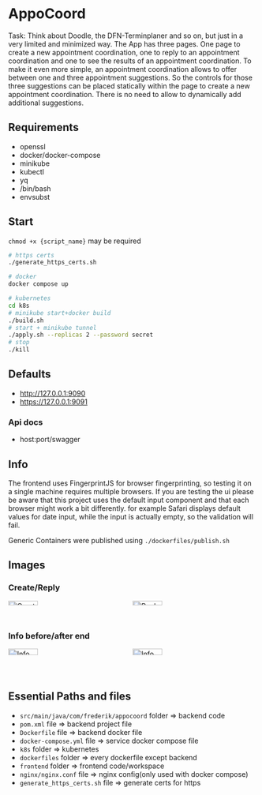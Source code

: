 # AppoCoord

Task:
Think about Doodle, the DFN-Terminplaner and so on, but just in a very limited and minimized
way. The App has three pages. One page to create a new appointment coordination, one to reply to
an appointment coordination and one to see the results of an appointment coordination.
To make it even more simple, an appointment coordination allows to offer between one and three
appointment suggestions. So the controls for those three suggestions can be placed statically within
the page to create a new appointment coordination. There is no need to allow to dynamically add
additional suggestions.

## Requirements
- openssl
- docker/docker-compose
- minikube
- kubectl
- yq
- /bin/bash
- envsubst

## Start
`chmod +x {script_name}` may be required
```sh
# https certs
./generate_https_certs.sh

# docker
docker compose up

# kubernetes
cd k8s
# minikube start+docker build
./build.sh
# start + minikube tunnel
./apply.sh --replicas 2 --password secret
# stop
./kill
```


## Defaults
- http://127.0.0.1:9090
- https://127.0.0.1:9091

### Api docs

- host:port/swagger

## Info

The frontend uses FingerprintJS for browser fingerprinting, so testing it on a single machine requires multiple
browsers. If you are testing the ui please be aware that this project uses the default input component and that each browser might work a bit differently. for example Safari displays default values for date input, while the input is actually empty, so the validation will fail.

Generic Containers were published using `./dockerfiles/publish.sh`
## Images

### Create/Reply
<div style="display: grid; grid-template-columns: repeat(2, 1fr); gap: 0;">
  <img src="https://github.com/user-attachments/assets/2efddfdb-9592-4852-90ad-17a182f544e1" style="width: 49%;" alt="Create">
  <img src="https://github.com/user-attachments/assets/438655b6-6fcd-404d-8b5e-6432c62c37f5" style="width: 49%;" alt="Reply">
</div>

### Info before/after end
<div style="display: grid; grid-template-columns: repeat(2, 1fr); gap: 0;">
  <img src="https://github.com/user-attachments/assets/6df6df3f-18f8-46d0-b031-2962a3b76121" style="width: 49%;" alt="Info before end">
  <img src="https://github.com/user-attachments/assets/23c91f6c-47a7-44f3-86cd-9ae8b86dcb70" style="width: 49%;" alt="Info">
</div>


## Essential Paths and files
- `src/main/java/com/frederik/appocoord` folder => backend code
- `pom.xml` file => backend project file
- `Dockerfile` file => backend docker file
- `docker-compose.yml` file => service docker compose file
- `k8s` folder => kubernetes 
- `dockerfiles` folder => every dockerfile except backend
- `frontend` folder => frontend code/workspace
- `nginx/nginx.conf` file => nginx config(only used with docker compose)
- `generate_https_certs.sh` file => generate certs for https